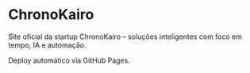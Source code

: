 # ChronoKairo

Site oficial da startup ChronoKairo – soluções inteligentes com foco em tempo, IA e automação.

Deploy automático via GitHub Pages.
